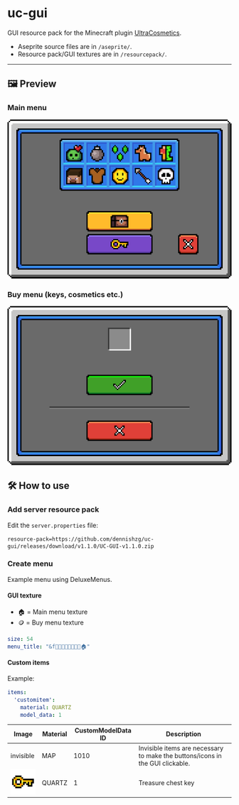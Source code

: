 # uc-gui

GUI resource pack for the Minecraft plugin [UltraCosmetics](https://www.spigotmc.org/resources/10905/).

- Aseprite source files are in `/aseprite/`.
- Resource pack/GUI textures are in `/resourcepack/`.

---

## 🖼️ Preview

### Main menu

![Main menu](.github/readme-assets/preview-bg_main.png)

### Buy menu (keys, cosmetics etc.)

![Buy menu](.github/readme-assets/preview-bg_buy.png)

## 🛠️ How to use

### Add server resource pack

Edit the `server.properties` file:

```properties
resource-pack=https://github.com/dennishzg/uc-gui/releases/download/v1.1.0/UC-GUI-v1.1.0.zip
```

### Create menu

Example menu using DeluxeMenus.

#### GUI texture

- 🏠 = Main menu texture
- 🪙 = Buy menu texture

```yaml
size: 54
menu_title: "&f🎲🎲🎲🎲🎲🎲🎲🎲🏠"
```

#### Custom items

Example:

```yaml
items:
  'customitem':
    material: QUARTZ
    model_data: 1
```

| Image                         | Material        | CustomModelData ID | Description |
| ----------------------------- | --------------- | ------------------ | ----------- |
| invisible                     | MAP             | 1010               | Invisible items are necessary to make the buttons/icons in the GUI clickable. |
| ![Key][p-key]                 | QUARTZ          | 1                  | Treasure chest key |

[p-key]: .github/readme-assets/preview-key.png

